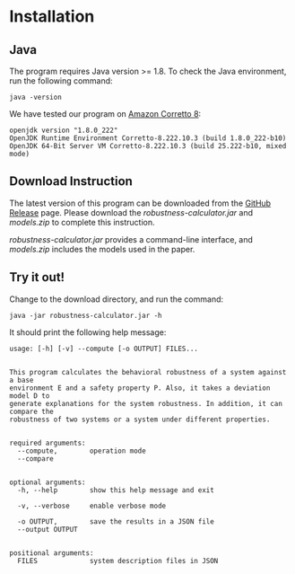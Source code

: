 # Installation

## Java
The program requires Java version >= 1.8. To check the Java environment, run the following command:
```
java -version
```

We have tested our program on [Amazon Corretto 8](https://docs.aws.amazon.com/corretto/latest/corretto-8-ug/downloads-list.html):
```
openjdk version "1.8.0_222"
OpenJDK Runtime Environment Corretto-8.222.10.3 (build 1.8.0_222-b10)
OpenJDK 64-Bit Server VM Corretto-8.222.10.3 (build 25.222-b10, mixed mode)
```

## Download Instruction
The latest version of this program can be downloaded from the [GitHub Release](https://github.com/SteveZhangBit/LTSA-Robust/releases) page. Please download the *robustness-calculator.jar* and *models.zip* to complete this instruction.

*robustness-calculator.jar* provides a command-line interface, and *models.zip* includes the models used in the paper.

## Try it out!
Change to the download directory, and run the command:
```
java -jar robustness-calculator.jar -h
```
It should print the following help message:
```
usage: [-h] [-v] --compute [-o OUTPUT] FILES...


This program calculates the behavioral robustness of a system against a base
environment E and a safety property P. Also, it takes a deviation model D to
generate explanations for the system robustness. In addition, it can compare the
robustness of two systems or a system under different properties.


required arguments:
  --compute,        operation mode
  --compare


optional arguments:
  -h, --help        show this help message and exit

  -v, --verbose     enable verbose mode

  -o OUTPUT,        save the results in a JSON file
  --output OUTPUT


positional arguments:
  FILES             system description files in JSON

```